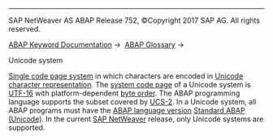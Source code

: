   

* * *

SAP NetWeaver AS ABAP Release 752, ©Copyright 2017 SAP AG. All rights reserved.

[ABAP Keyword Documentation](javascript:call_link\('abenabap.htm'\)) →  [ABAP Glossary](javascript:call_link\('abenabap_glossary.htm'\)) → 

Unicode system

[Single code page system](javascript:call_link\('abensingle_codepage_system_glosry.htm'\) "Glossary Entry") in which characters are encoded in [Unicode character representation](javascript:call_link\('abenunicode_char_represent_glosry.htm'\) "Glossary Entry"). The [system code page](javascript:call_link\('abensystem_codepage_glosry.htm'\) "Glossary Entry") of a Unicode system is [UTF-16](javascript:call_link\('abenutf16_glosry.htm'\) "Glossary Entry") with platform-dependent [byte order](javascript:call_link\('abenbyte_order_glosry.htm'\) "Glossary Entry"). The ABAP programming language supports the subset covered by [UCS-2](javascript:call_link\('abenucs2_glosry.htm'\) "Glossary Entry"). In a Unicode system, all ABAP programs must have the [ABAP language version](javascript:call_link\('abenabap_version_glosry.htm'\) "Glossary Entry") [Standard ABAP (Unicode)](javascript:call_link\('abenunicode_program_glosry.htm'\) "Glossary Entry"). In the current [SAP NetWeaver](javascript:call_link\('abensap_netweaver_glosry.htm'\) "Glossary Entry") release, only Unicode systems are supported.